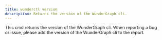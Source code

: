```yaml
---
title: wunderctl version
description: Returns the version of the WunderGraph cli.
---
```


This cmd returns the version of the WunderGraph cli.
When reporting a bug or issue,
please add the version of the WunderGraph cli to the report.
